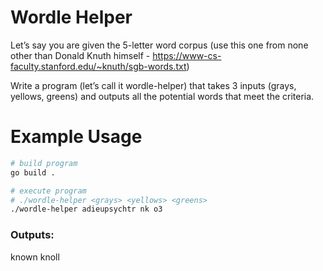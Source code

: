# Wordle Helper

Let’s say you are given the 5-letter word corpus (use this one from none other than Donald Knuth himself - https://www-cs-faculty.stanford.edu/~knuth/sgb-words.txt)

Write a program (let’s call it wordle-helper) that takes 3 inputs (grays, yellows, greens) and outputs all the potential words that meet the criteria.

# Example Usage

```zsh
# build program
go build .

# execute program
# ./wordle-helper <grays> <yellows> <greens>
./wordle-helper adieupsychtr nk o3
```
### Outputs:
known
knoll